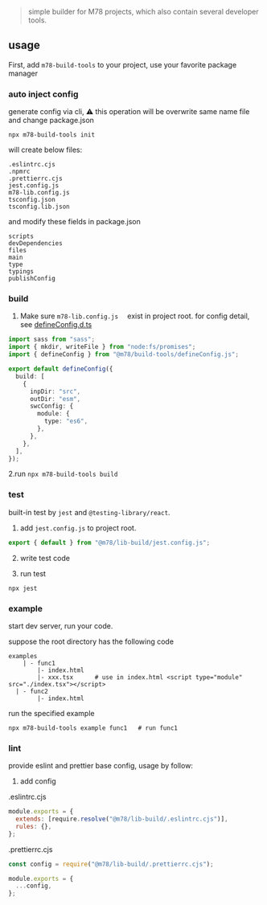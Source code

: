 > simple builder for M78 projects, which also contain several developer tools.

## usage

First, add `m78-build-tools` to your project, use your favorite package manager


### auto inject config

generate config via cli, ⚠️ this operation will be overwrite same name file and change package.json

```shell
npx m78-build-tools init
```

will create below files:

```shell
.eslintrc.cjs
.npmrc
.prettierrc.cjs
jest.config.js
m78-lib.config.js
tsconfig.json
tsconfig.lib.json
```

and modify these fields in package.json

```shell
scripts 
devDependencies 
files 
main 
type 
typings 
publishConfig
```



### build

1. Make sure  `m78-lib.config.js  `  exist in project root. for config detail,  see  [defineConfig.d.ts](./defineConfig.d.ts)

```ts
import sass from "sass";
import { mkdir, writeFile } from "node:fs/promises";
import { defineConfig } from "@m78/build-tools/defineConfig.js";

export default defineConfig({
  build: [
    {
      inpDir: "src",
      outDir: "esm",
      swcConfig: {
        module: {
          type: "es6",
        },
      },
    },
  ],
});
```

2.run `npx m78-build-tools build`



### test

built-in test by `jest` and `@testing-library/react`.

1. add `jest.config.js` to project root.

```ts
export { default } from "@m78/lib-build/jest.config.js";
```

2. write test code

3. run test

```shell
npx jest
```



### example

start dev server, run your code.



suppose the root directory has the following code

```shell
examples
	| - func1
		|- index.html
		|- xxx.tsx		# use in index.html <script type="module" src="./index.tsx"></script>
  | - func2
		|- index.html
```

run the specified example

```shell
npx m78-build-tools example func1	# run func1
```



### lint

provide eslint and prettier base config, usage by follow:

1. add config

.eslintrc.cjs

```js
module.exports = {
  extends: [require.resolve("@m78/lib-build/.eslintrc.cjs")],
  rules: {},
};
```

.prettierrc.cjs

```js
const config = require("@m78/lib-build/.prettierrc.cjs");

module.exports = {
  ...config,
};
```
